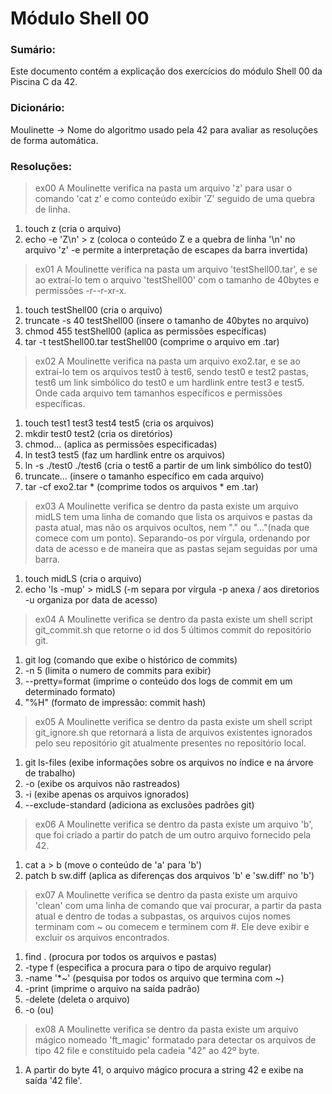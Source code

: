 # Módulo Shell 00

### Sumário:
Este documento contém a explicação dos exercícios do módulo Shell 00 da Piscina C da 42.

### Dicionário:
Moulinette -> Nome do algoritmo usado pela 42 para avaliar as resoluções de forma automática.

### Resoluções:
> ex00
A Moulinette verifica na pasta um arquivo 'z' para usar o comando 'cat z' e como
conteúdo exibir 'Z' seguido de uma quebra de linha.

1. touch z                         (cria o arquivo)
1. echo -e 'Z\n' > z               (coloca o conteúdo Z e a quebra de linha '\n' no arquivo 'z' -e permite a
                                    interpretação de escapes da barra invertida)

> ex01
A Moulinette verifica na pasta um arquivo 'testShell00.tar', e se ao extraí-lo tem o arquivo 
'testShell00' com o tamanho de 40bytes e permissões -r--r-xr-x.

1. touch testShell00                       (cria o arquivo)
1. truncate -s 40 testShell00              (insere o tamanho de 40bytes no arquivo)
1. chmod 455 testShell00                   (aplica as permissões específicas)
1. tar -t testShell00.tar testShell00      (comprime o arquivo em .tar)

> ex02
A Moulinette verifica na pasta um arquivo exo2.tar, e se ao extraí-lo tem os arquivos test0 à test6, 
sendo test0 e test2 pastas, test6 um link simbólico do test0 e um hardlink entre test3 e test5.
Onde cada arquivo tem tamanhos específicos e permissões específicas.

1. touch test1 test3 test4 test5   (cria os arquivos)
1. mkdir test0 test2               (cria os diretórios)
1. chmod...                        (aplica as permissões especificadas)
1. ln test3 test5                  (faz um hardlink entre os arquivos)
1. ln -s ./test0 ./test6           (cria o test6 a partir de um link simbólico do test0)
1. truncate...                     (insere o tamanho específico em cada arquivo)
1. tar -cf exo2.tar *              (comprime todos os arquivos * em .tar)

> ex03
A Moulinette verifica se dentro da pasta existe um arquivo midLS tem uma linha de comando que lista os 
arquivos e pastas da pasta atual, mas não os arquivos ocultos, nem "." ou "..."(nada que comece com um ponto).
Separando-os por vírgula, ordenando por data de acesso e de maneira que as pastas sejam seguidas
por uma barra.

1. touch midLS                     (cria o arquivo)
1. echo 'ls -mup' > midLS          (-m separa por vírgula -p anexa / aos diretorios 
                                    -u organiza por data de acesso)

> ex04
A Moulinette verifica se dentro da pasta existe um shell script git_commit.sh que retorne o id dos 5 
últimos commit do repositório git.

1. git log                         (comando que exibe o histórico de commits)
1. -n 5                            (limita o numero de commits para exibir)
1. --pretty=format                 (imprime o conteúdo dos logs de commit em um determinado formato)
1. "%H"                            (formato de impressão: commit hash)

> ex05
A Moulinette verifica se dentro da pasta existe um shell script git_ignore.sh que retornará a lista de 
arquivos existentes ignorados pelo seu repositório git atualmente presentes no repositório local.

1. git ls-files                    (exibe informações sobre os arquivos no índice e na árvore de trabalho)
1. -o                              (exibe os arquivos não rastreados)
1. -i                              (exibe apenas os arquivos ignorados)
1. --exclude-standard              (adiciona as exclusões padrões git)

> ex06
A Moulinette verifica se dentro da pasta existe um arquivo 'b', que foi criado a partir do patch
de um outro arquivo fornecido pela 42.

1. cat a > b                       (move o conteúdo de 'a' para 'b')
1. patch b sw.diff                 (aplica as diferenças dos arquivos 'b' e 'sw.diff' no 'b')

> ex07
A Moulinette verifica se dentro da pasta existe um arquivo 'clean' com uma linha de comando que vai
procurar, a partir da pasta atual e dentro de todas a subpastas, os arquivos cujos nomes terminam com ~
ou comecem e terminem com #. Ele deve exibir e excluir os arquivos encontrados.

1. find .                          (procura por todos os arquivos e pastas)
1. -type f                         (especifica a procura para o tipo de arquivo regular)
1. -name '*~'                      (pesquisa por todos os arquivo que termina com ~)
1. -print                          (imprime o arquivo na saída padrão)
1. -delete                         (deleta o arquivo)
1. -o                              (ou)

> ex08
A Moulinette verifica se dentro da pasta existe um arquivo mágico nomeado 'ft_magic' formatado para detectar
os arquivos de tipo 42 file e constítuido pela cadeia "42" ao 42º byte.

1. A partir do byte 41, o arquivo mágico procura a string 42 e exibe na saída '42 file'.